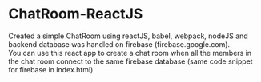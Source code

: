 # ChatRoom-ReactJS
Created a simple ChatRoom using reactJS, babel, webpack, nodeJS and backend database was handled on firebase (firebase.google.com).
<br/>
You can use this react app to create a chat room when all the members in the chat room connect to the same firebase database (same code snippet for firebase in index.html)
